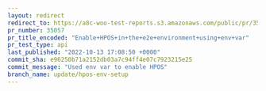 ```yaml
---
layout: redirect
redirect_to: https://a8c-woo-test-reports.s3.amazonaws.com/public/pr/35057/api/index.html
pr_number: 35057
pr_title_encoded: "Enable+HPOS+in+the+e2e+environment+using+env+var"
pr_test_type: api
last_published: "2022-10-13 17:08:50 +0000"
commit_sha: e96250b71a2152db03a7c94ff4e07c7923215e25
commit_message: "Used env var to enable HPOS"
branch_name: update/hpos-env-setup
---
```

